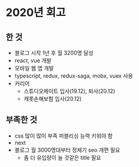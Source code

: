 # 2020년 회고

## 한 것

- 블로그 시작 1년 후 월 3200명 달성
- react, vue 개발
- 모바일 웹 앱 개발
- typescript, redux, redux-saga, mobx, vuex 사용
- 커리어
  - 스튜디오메이트 입사(19.12), 퇴사(20.12)
  - 캐롯손해보험 입사(20.12)

## 부족한 것

- css 많이 많이 부족 퍼블리싱 능력 키워야 함
- next
- 블로그 월 3000명대부터 정체기 seo 개편 필요
  - 좀 더 유입량이 늘 것같은 title 필요
